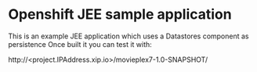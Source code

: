 # Openshift JEE sample application
This is an example JEE application which uses a Datastores component as persistence
Once built it you can test it with:

http://<project.IPAddress.xip.io>/movieplex7-1.0-SNAPSHOT/


